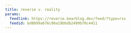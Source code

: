 ```yaml
---
title: reverie v. reality
params:
  feedlink: https://reverie.bearblog.dev/feed/?type=rss
  feedid: bd8899a676c96a19bbdb2499b70c4411
---
```

